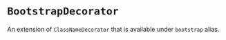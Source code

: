 # `BootstrapDecorator`

An extension of `ClassNameDecorator` that is available under `bootstrap` alias.